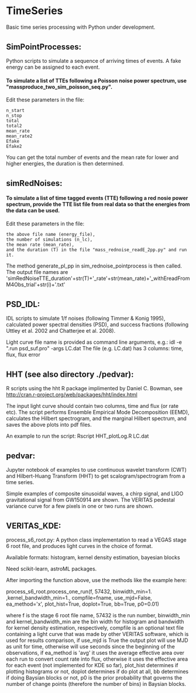 # TimeSeries
Basic time series processing with Python under development. 
######
## SimPointProcesses:
Python scripts to simulate a sequence of arriving times of events. A fake energy can be assigned to each event. 
#### To simulate a list of TTEs following a Poisson noise power spectrum, use "massproduce_two_sim_poisson_seq.py". 
Edit these parameters in the file:
```
n_start
n_stop
total
total2
mean_rate
mean_rate2
Efake
Efake2
```
You can get the total number of events and the mean rate for lower and higher energies, the duration is then determined.
######
######
## simRedNoises:
####  To simulate a list of time tagged events (TTE) following a red nosie power spectrum, provide the TTE list file from real data so that the energies from the data can be used. 
Edit these parameters in the file:
```
the above file name (energy_file), 
the number of simulations (n_lc), 
the mean rate (mean_rate), 
and the duration (T) in the file "mass_rednoise_readE_2pp.py" and run it. 
```
The method generate_pl_pp in sim_rednoise_pointprocess is then called. 
The output file names are 'simRedNoiseTTE_duration'+str(T)+'_rate'+str(mean_rate)+'_withEreadFromM4Obs_trial'+str(i)+'.txt'
######
######
## PSD_IDL: 
IDL scripts to simulate 1/f noises (following Timmer & Konig 1995), calculated power spectral densities (PSD), and success fractions (following Uttley et al. 2002 and Chatterjee et al. 2008). 

Light curve file name is provided as command line arguments, e.g.: 
idl -e ".run psd_suf.pro" -args LC.dat
The file (e.g. LC.dat) has 3 columns: time, flux, flux error
######
######
## HHT (see also directory ./pedvar): 
R scripts using the hht R package implimented by Daniel C. Bowman, see 
http://cran.r-project.org/web/packages/hht/index.html

The input light curve should contain two columns, time and flux (or rate etc). The script performs Ensemble Empirical Mode Decomposition (EEMD), calculates the Hilbert spectrogram, and the marginal Hilbert spectrum, and saves the above plots into pdf files. 

An example to run the script:
Rscript HHT_plotLog.R LC.dat

######
######
## pedvar: 
Jupyter notebook of examples to use continuous wavelet transform (CWT) and Hilbert-Huang Transform (HHT) to get scalogram/spectrogram from a time series. 

Simple examples of composite sinusoidal waves, a chirp signal, and LIGO gravitational signal from GW150914 are shown. The VERITAS pedestal variance curve for a few pixels in one or two runs are shown. 

######
######
## VERITAS_KDE: 
process_s6_root.py:
A python class implementation to read a VEGAS stage 6 root file, 
and produces light curves in the choice of format.

Available formats: histogram, kernel density estimation, bayesian blocks

Need scikit-learn, astroML packages. 

After importing the function above, use the methods like the example here:

process_s6_root.process_one_run(f, 57432, binwidth_min=1. ,kernel_bandwidth_min=1., compfile=fname, use_mjd=False, ea_method='x', plot_hist=True, doplot=True, bb=True, p0=0.01) 

where f is the stage 6 root file name, 
57432 is the run number, 
binwidth_min and kernel_bandwidth_min are the bin width for histogram and bandwidth for kernel density estimation, respectively, 
compfile is an optional text file containing a light curve that was made by other VERITAS software, which is used for results comparison, 
if use_mjd is True the output plot will use MJD as unit for time, otherwise will use seconds since the beginning of the observations, 
if ea_method is 'avg' it uses the average effective area over each run to convert count rate into flux, otherwise it uses the effective area for each event (not implemented for KDE so far), 
plot_hist determines if plotting histograms or not, 
doplot determines if do plot at all, 
bb determines if doing Baysian blocks or not, 
p0 is the prior probability that governs the number of change points (therefore the number of bins) in Baysian blocks. 

######
